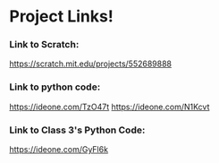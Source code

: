 # Project Links!

### Link to Scratch:
https://scratch.mit.edu/projects/552689888

### Link to python code:
https://ideone.com/TzO47t 
https://ideone.com/N1Kcvt

### Link to Class 3's Python Code:
https://ideone.com/GyFl6k
